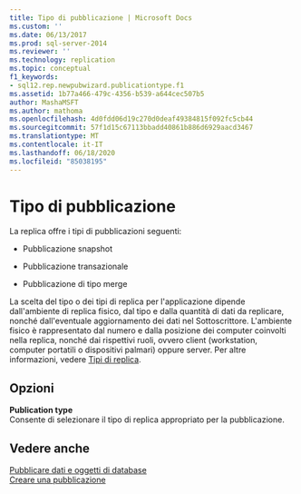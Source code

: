 ```yaml
---
title: Tipo di pubblicazione | Microsoft Docs
ms.custom: ''
ms.date: 06/13/2017
ms.prod: sql-server-2014
ms.reviewer: ''
ms.technology: replication
ms.topic: conceptual
f1_keywords:
- sql12.rep.newpubwizard.publicationtype.f1
ms.assetid: 1b77a466-479c-4356-b539-a644cec507b5
author: MashaMSFT
ms.author: mathoma
ms.openlocfilehash: 4d0fdd06d19c270d0deaf49384815f092fc5cb44
ms.sourcegitcommit: 57f1d15c67113bbadd40861b886d6929aacd3467
ms.translationtype: MT
ms.contentlocale: it-IT
ms.lasthandoff: 06/18/2020
ms.locfileid: "85038195"
---
```

# <a name="publication-type"></a>Tipo di pubblicazione
  La replica offre i tipi di pubblicazioni seguenti:  
  
-   Pubblicazione snapshot  
  
-   Pubblicazione transazionale  
  
-   Pubblicazione di tipo merge  
  
 La scelta del tipo o dei tipi di replica per l'applicazione dipende dall'ambiente di replica fisico, dal tipo e dalla quantità di dati da replicare, nonché dall'eventuale aggiornamento dei dati nel Sottoscrittore. L'ambiente fisico è rappresentato dal numero e dalla posizione dei computer coinvolti nella replica, nonché dai rispettivi ruoli, ovvero client (workstation, computer portatili o dispositivi palmari) oppure server. Per altre informazioni, vedere [Tipi di replica](types-of-replication.md).  
  
## <a name="options"></a>Opzioni  
 **Publication type**  
 Consente di selezionare il tipo di replica appropriato per la pubblicazione.  
  
## <a name="see-also"></a>Vedere anche  
 [Pubblicare dati e oggetti di database](publish/publish-data-and-database-objects.md)   
 [Creare una pubblicazione](publish/create-a-publication.md)  
  
  
